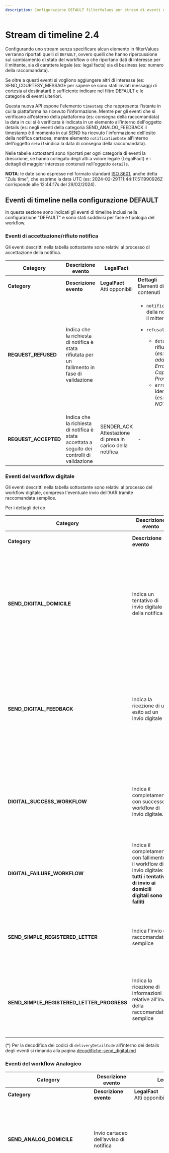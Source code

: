 ```yaml
---
description: Configurazione DEFAULT filterValues per stream di eventi di timeline
---
```


# Stream di timeline 2.4

Configurando uno stream senza specificare alcun elemento in filterValues verranno riportati quelli di `DEFAULT`, ovvero quelli che hanno ripercussione sul cambiamento di stato del workflow o che riportano dati di interesse per il mittente, sia di carattere legale (es: legal facts) sia di business (es: numero della raccomandata).

Se oltre a questi eventi si vogliono aggiungere altri di interesse (es: SEND\_COURTESY\_MESSAGE per sapere se sono stati inviati messaggi di cortesia ai destinatari) è sufficiente indicare nel filtro DEFAULT e le categorie di eventi ulteriori.

Questa nuova API espone l'elemento `timestamp` che rappresenta l'istante in cui la piattaforma ha ricevuto l'informazione. Mentre per gli eventi che si verificano all'esterno della piattaforma (es: consegna della raccomandata) la data in cui si è verificata è indicata in un elemento all'interno dell'oggetto details (es: negli eventi della categoria SEND\_ANALOG\_FEEDBACK il timestamp è il momento in cui SEND ha ricevuto l'informazione dell'esito della notifica cartacea, mentre elemento `notificationDate` all'interno dell'oggetto `details`indica la data di consegna della raccomandata).

Nelle tabelle sottostanti sono riportati per ogni categoria di eventi la drescrione, se hanno collegato degli atti a volore legale (LegalFact) e i dettagli di maggior interesse contenuti nell'oggetto `details`.

**NOTA**: le date sono espresse nel formato standard [ISO 8601](https://en.wikipedia.org/wiki/ISO\_8601), anche detta "Zulu time", che esprime la data UTC (es: 2024-02-29T11:44:17.511990926Z corrisponde alle 12:44:17s del 29/02/2024).

## Eventi di timeline nella configurazione DEFAULT

In questa sezione sono indicati gli eventi di timeline inclusi nella configurazione "DEFAULT"  e sono stati suddivisi per fase e tipologia del workflow.

### Eventi di accettazione/rifiuto notifica <a href="#eventi-di-timeline-di-validazione-della-richiesta" id="eventi-di-timeline-di-validazione-della-richiesta"></a>

Gli eventi descritti nella tabella sottostante sono relativi al processo di accettazione della notifica.

<table data-header-hidden data-full-width="true"><thead><tr><th width="235">Category</th><th width="195">Descrizione evento</th><th width="183">LegalFact</th><th>Details</th></tr></thead><tbody><tr><td><strong>Category</strong></td><td><strong>Descrizione evento</strong></td><td><strong>LegalFact</strong><br>Atti opponibili</td><td><strong>Dettagli</strong><br>Elementi di interesse contenuti</td></tr><tr><td><strong>REQUEST_REFUSED</strong></td><td>Indica che la richiesta di notifica è stata rifiutata per un fallimento in fase di validazione</td><td> </td><td><ul><li><code>notificationCost</code>: costo della notifica rifiutata per il mittente</li><li><p><code>refusalReasons</code>:</p><ul><li><code>detail</code>: motivo del rifiuta della notifica (<em>es: Validation failed, address is not valid. Error=Invalid Address, Cap, City and Province</em>)</li><li><code>errorCode</code>: codice identificati dell'errore (<em>es: NOT_VALID_ADDRESS</em>)</li></ul></li></ul></td></tr><tr><td><strong>REQUEST_ACCEPTED</strong></td><td>Indica che la richiesta di notifica è stata accettata a seguito dei controlli di validazione</td><td>SENDER_ACK<br>Attestazione di presa in carico della notifica</td><td>-</td></tr></tbody></table>

### Eventi del workflow digitale <a href="#eventi-di-timeline-di-scelta-del-workflow-digitale" id="eventi-di-timeline-di-scelta-del-workflow-digitale"></a>

Gli eventi descritti nella tabella sottostante sono relativi al processo del workflow digitale, compreso l'eventuale invio dell'AAR tramite raccomandata semplice.&#x20;

Per i dettagli dei co

<table data-header-hidden data-full-width="true"><thead><tr><th width="266">Category</th><th width="196">Descrizione evento</th><th width="183">LegalFact</th><th>Details</th></tr></thead><tbody><tr><td><strong>Category</strong></td><td><strong>Descrizione evento</strong></td><td><strong>LegalFact</strong><br>Atti opponibili</td><td><strong>Dettagli</strong><br>Elementi di interesse contenuti</td></tr><tr><td><strong>SEND_DIGITAL_DOMICILE</strong></td><td>Indica un tentativo di invio digitale della notifica</td><td></td><td><ul><li><code>recIndex</code>:  posizione del destinatario nell'array recipients</li><li><p><code>digitalAddress</code>: indirizzo digitale del destinatario</p><ul><li><code>type</code>: <em>PEC</em></li><li><code>address</code>: indirizzo PEC</li></ul></li><li><code>digitalAddressSource</code>: tipologia del domicilio digitale (<em>PLATFORM, SPECIAL, GENERAL</em>)</li></ul></td></tr><tr><td><strong>SEND_DIGITAL_FEEDBACK</strong></td><td>Indica la ricezione di un esito ad un invio digitale</td><td>PEC_RECEIPT<br>File in formato EML che attesta la consegna della PEC<br></td><td><ul><li><code>recIndex</code>:  posizione del destinatario nell'array recipients</li><li><code>responseStatus</code>: esito dell'invio digitale (<em>es: OK</em>)</li><li><code>notificationDate</code>: data di consegna o mancata consegna della PEC.</li><li><code>deliveryFailureCause</code>: Eventuali errori (*)</li><li><code>deliveryDetailCode</code>: Codice di consegna (*)</li></ul></td></tr><tr><td><strong>DIGITAL_SUCCESS_WORKFLOW</strong></td><td>Indica il completamento con successo il workflow di invio digitale.</td><td>DIGITAL_DELIVERY Attestazione generata alla conclusione dei tentativi di invio sui domicili digitali disponibili, nel caso si siano completati con un evento di consegna</td><td><ul><li><code>recIndex</code>:  posizione del destinatario nell'array recipients</li><li><p><code>digitalAddress</code>: indirizzo digitale del destinatario</p><ul><li><code>type</code>: <em>PEC</em></li><li><code>address</code>: indirizzo PEC</li></ul></li></ul></td></tr><tr><td><strong>DIGITAL_FAILURE_WORKFLOW</strong></td><td>Indica il completamento con fallimento il workflow di invio digitale: <strong>tutti i tentativi di invio ai domicili digitali sono falliti</strong></td><td>DIGITAL_DELIVERY<br>generata alla conclusione dei tentativi di invio sui domicili digitali disponibili, nel caso si siano completati con una mancata consegna</td><td><ul><li><code>recIndex:</code> indica l'indice dell'array del destinatario per il quale è fallito l'invio digitale<br></li></ul></td></tr><tr><td><strong>SEND_SIMPLE_REGISTERED_LETTER</strong></td><td>Indica l'invio di raccomandata semplice</td><td></td><td><p></p><ul><li><code>recIndex</code>:  posizione del destinatario nell'array recipients</li><li><code>analogCost</code>: costo dell’invio cartaceo</li><li><code>physicalAddress</code>: indirizzo fisico del destinatario</li></ul></td></tr><tr><td><strong>SEND_SIMPLE_REGISTERED_LETTER_PROGRESS</strong></td><td>Indica la ricezione di informazioni  relative all'invio della raccomandata semplice<br><br></td><td></td><td><ul><li><code>recIndex</code>:  posizione del destinatario nell'array recipients</li><li><code>registeredLetterCode</code> : codice della lettera per il destinatario</li><li><code>deliveryDetailCode</code>: codice del dettaglio dell'eveto di progress</li></ul></td></tr></tbody></table>

(\*) Per la decodifica dei codici di `deliveryDetailCode` all'interno dei details degli eventi si rimanda alla pagina [decodifiche-send\_digital.md](decodifiche-send\_digital.md "mention")

### Eventi del workflow Analogico <a href="#eventi-di-timeline-di-scelta-del-workflow-analogico" id="eventi-di-timeline-di-scelta-del-workflow-analogico"></a>

<table data-header-hidden data-full-width="true"><thead><tr><th width="262">Category</th><th width="151">Descrizione evento</th><th width="177">LegalFact</th><th>Details</th></tr></thead><tbody><tr><td><strong>Category</strong></td><td><strong>Descrizione evento</strong></td><td><strong>LegalFact</strong><br>Atti opponibili</td><td><strong>Dettagli</strong><br>Elementi di interesse contenuti</td></tr><tr><td><strong>SEND_ANALOG_DOMICILE</strong></td><td>Invio cartaceo dell’avviso di notifica<br></td><td></td><td><ul><li><code>recIndex</code>:  posizione del destinatario nell'array recipients</li><li><code>analogCost:</code> costo dell’invio cartaceo</li><li><code>productType / serviceLevel</code> : tipologia del prodotto inviato (<em>es: 890/AR)</em></li><li><code>physicalAddress:</code> indirizzo fisico del destinatario</li></ul></td></tr><tr><td><strong>SEND_ANALOG_FEEDBACK</strong></td><td>Ricezione esito dell'invio cartaceo</td><td></td><td><ul><li><code>recIndex</code>:  posizione del destinatario nell'array recipients</li><li><code>physicalAddress:</code> indirizzo fisico del destinatario</li><li><code>responseStatus:</code> contiene l’esito dell'invio cartaceo. (<em>es: OK, KO</em>)</li><li><code>notificationDate</code>: data di consegna o mancata consegna.</li><li><code>registeredLetterCode:</code>codice della lettera per il mittente</li><li><code>deliveryDetailCode:</code>codice del dettaglio esito invio cartaceo</li><li><code>deliveryFailureCause</code>: causa del fallimento della consegna</li><li><code>serviceLevel</code>: tipologia del prodotto inviato (<em>es: 890/AR)</em></li><li><code>newAddress</code>: Eventuale indirizzo fisico a seguito di indagine svolta in  loco da parte dell'addetto al recapito postale</li></ul></td></tr><tr><td><strong>ANALOG_SUCCESS_WORKFLOW</strong></td><td>Completato con successo il workflow di invio cartaceo.</td><td></td><td><ul><li><code>recIndex</code>:  posizione del destinatario nell'array recipients</li><li><code>physicalAddress:</code> indirizzo fisico del destinatario</li></ul><p></p></td></tr><tr><td><strong>ANALOG_FAILURE_WORKFLOW</strong></td><td><p>Completato con fallimento il workflow di invio cartaceo.</p><p></p></td><td></td><td><ul><li><code>recIndex</code>:  posizione del destinatario nell'array recipients</li><li><code>generatedAarUrl</code>: deposito della AAR</li></ul></td></tr><tr><td><strong>COMPLETELY_UNREACHABLE</strong></td><td>Il destinatario è risultato irraggiungibile.</td><td>ANALOG_FAILURE_DELIVERY<br>Attestazione di Deposito di Avviso di Avvenuta Ricezione</td><td><ul><li><code>recIndex</code>:  posizione del destinatario nell'array recipients</li></ul></td></tr></tbody></table>

(\*) Per la decodifica dei codici di e `deliveryFailureCause` e `deliveryDetailCode` all'interno dei details degli eventi di SEND\_ANALOG\_FEEDBACK si rimanda alla pagina [decodifiche-send\_analog.md](decodifiche-send\_analog.md "mention")

### Eventi di chiusura del workflow <a href="#eventi-di-timeline-di-chiusura-del-workflow" id="eventi-di-timeline-di-chiusura-del-workflow"></a>

<table data-header-hidden data-full-width="true"><thead><tr><th width="265">Category</th><th width="147">Descrizione evento</th><th width="193">LegalFact</th><th>Details</th></tr></thead><tbody><tr><td><strong>Category</strong></td><td><strong>Descrizione evento</strong></td><td><strong>LegalFact</strong><br>Atti opponibili</td><td><strong>Dettagli</strong><br>Elementi di interesse contenuti</td></tr><tr><td><strong>REFINEMENT</strong></td><td>Perfezionamento per decorrenza termini</td><td></td><td><p></p><ul><li><code>recIndex</code>:  posizione del destinatario nell'array recipients</li><li><code>notificationCost:</code> costo della notifica rifiutata per il mittente</li><li><code>eventTimestamp:</code> indica la data di perfezionamento della notifica per decorrenza termini</li></ul></td></tr><tr><td><strong>NOTIFICATION_VIEWED</strong></td><td>Visualizzazione della notifica (perfeziona la notifica se non già perfezionata per decorrenza termini o da altro destinatario)</td><td>RECIPIENT_ACCESS<br>Attestazione di avvenuto accesso</td><td><ul><li><code>recIndex</code>:  posizione del destinatario nell'array recipients</li><li><code>notificationCost:</code> costo della notifica per il mittente</li><li><code>eventTimestamp:</code> data di business in cui è stata visualizzata la notifica</li><li><p><code>delegateInfo</code> struttura che contiene le informazione dell'evenutale delegato che ha fatto accesso alla notifica.</p><ul><li><code>taxId</code>: codice fiscale del delegato</li><li><code>denomination</code>: denominazione delegato</li><li><code>delegateType</code>: tipologia delegato PF/PG</li></ul></li></ul></td></tr><tr><td><strong>NOTIFICATION_CANCELLED</strong></td><td>Evento di fine della cancellazione della notifica dal parte del mittente.</td><td></td><td><ul><li><code>notificationCost:</code> costo della notifica annullata per il mittente</li></ul></td></tr></tbody></table>

### Altre eventi di timeline <a href="#altre-eventi-di-timeline" id="altre-eventi-di-timeline"></a>

<table data-header-hidden data-full-width="true"><thead><tr><th width="268">Category</th><th width="149">Descrizione evento</th><th width="186">LegalFact</th><th>Details</th></tr></thead><tbody><tr><td><strong>Category</strong></td><td><strong>Descrizione evento</strong></td><td><strong>LegalFact</strong><br>Atti opponibili</td><td><strong>Dettagli</strong><br>Elementi di interesse contenuti</td></tr><tr><td><strong>NOTIFICATION_RADD_RETRIEVED</strong></td><td>Evento di accesso alla notifica tramite RADD</td><td></td><td><ul><li><code>recIndex</code>:  posizione del destinatario nell'array recipients</li><li><code>eventTimestamp</code>: data di consegna della notifica</li><li><code>raddType</code>: tipologia soggetto RADD</li><li><code>raddTransactionId</code>: identificativo della transazione RADD</li></ul></td></tr></tbody></table>

## **Eventi aggiuntivi al DEFAULT**

In questo paragrafo sono indicati altri eventi della timeline che non hanno effetto sullo stato della notifica e non hanno una importanza prioritaria per il mittente, ma possono essere interessanti per recuperare delle informazioni di dettaglio. Ricordiamo che questi dati sono mantenuti dalla piattaforma in modo sicuro per 10 anni e sono sempre disponibili per essere recuperati tramite le API.

### Eventi di preparazione workflow <a href="#eventi-di-timeline-di-preparazione-workflow" id="eventi-di-timeline-di-preparazione-workflow"></a>

<table data-header-hidden data-full-width="true"><thead><tr><th width="235">Category</th><th width="195">Descrizione evento</th><th width="183">LegalFact</th><th>Details</th></tr></thead><tbody><tr><td><strong>Category</strong></td><td><strong>Descrizione evento</strong></td><td><strong>LegalFact</strong><br>Atti opponibili</td><td><strong>Dettagli</strong><br>Elementi di interesse contenuti</td></tr><tr><td><strong>AAR_GENERATION</strong></td><td>Generazione dell’AAR (Avviso di Avvenuta Ricezione)</td><td> </td><td><ul><li><code>recIndex:</code> posizione del destinatario nell'array recipients</li><li><code>generatedAarUrl</code>: url per accedere all'avviso di avvenuta ricezione</li></ul></td></tr><tr><td><strong>SEND_COURTESY_MESSAGE</strong></td><td>Invio di un messaggio di cortesia.</td><td></td><td><ul><li><code>recIndex:</code> posizione del destinatario nell'array recipients</li><li><p><code>digitalAddress</code></p><ul><li><code>type</code>: tipologia messaggio di OPT_IN o un messaggio su APPIO, EMAIL o SMS</li><li><code>address</code>: indirizzo email o numero di telefono utilizzato per il messaggio.</li></ul></li></ul></td></tr><tr><td><strong>PROBABLE_SCHEDULING_ANALOG_DATE</strong></td><td>Indica che il workflow può essere sospeso per 120h a fronte di un invio di un messaggio di cortesia.</td><td></td><td><ul><li><code>recIndex:</code> posizione del destinatario nell'array recipients</li><li><code>schedulingAnalogDate</code>: data di inizio del workflow analogico, ritardato a causa di invio di messaggi di cortesia.</li></ul></td></tr></tbody></table>

### Eventi di scelta del workflow

<table data-header-hidden data-full-width="true"><thead><tr><th width="293">Category</th><th width="149">Descrizione evento</th><th width="186">LegalFact</th><th>Details</th></tr></thead><tbody><tr><td><strong>Category</strong></td><td><strong>Descrizione evento</strong></td><td><strong>LegalFact</strong><br>Atti opponibili</td><td><strong>Dettagli</strong><br>Elementi di interesse contenuti</td></tr><tr><td><strong>PUBLIC_REGISTRY_RESPONSE</strong></td><td>Indica la ricezione di un domicilio digitale dai registri nazionali</td><td></td><td><ul><li><code>recIndex:</code> posizione del destinatario nell'array recipients</li><li><p><code>digitalAddress</code>: indirizzo digitale del destinatario</p><ul><li><code>type</code>: <em>PEC</em></li><li><code>address</code>: indirizzo PEC</li></ul></li></ul></td></tr></tbody></table>

### Eventi con evidenze dell'invio

Gli eventi di PROGRESS sono eventi restituiti dai servizi esterni di invio digitale (SEND\_DIGITAL\_PROGRESS) e cartaceo (SEND\_ANALOG\_PROGRESS).

Questi eventi possono contenere anche dei legalFact esterni come il messaggio di consegna della PEC (in formato EML) nel caso di invio digitale o le scansioni della ricevuta di consegna, del plico, del avviso di ricevimento, dell'indagine del postino nel caso di invio di raccomandata.

<table data-header-hidden data-full-width="true"><thead><tr><th width="278">Category</th><th width="148">Descrizione evento</th><th width="195">LegalFact</th><th>Details</th></tr></thead><tbody><tr><td><strong>Category</strong></td><td><strong>Descrizione evento</strong></td><td><strong>LegalFact</strong><br>Atti opponibili</td><td><strong>Dettagli</strong><br>Elementi di interesse contenuti</td></tr><tr><td><strong>SEND_DIGITAL_PROGRESS</strong></td><td>Indica un evento successivo relativo  all'invio della PEC.<br></td><td>PEC_RECEIPT *<br>File in formato EML che attesta la accettazione della PEC</td><td><ul><li><code>recIndex:</code> posizione del destinatario nell'array recipients</li><li><code>eventTimestamp</code>: data di business dell'evento</li><li><code>digitalAddress:</code> indirizzo digitale del destinatario</li></ul></td></tr><tr><td><strong>SEND_ANALOG_PROGRESS</strong></td><td>Indica un evento successivo relativo all'invio cartaceo</td><td><p>ANALOG_DELIVERY*<br>A seconda dei casi sono riportate le scansioni di: </p><ul><li>Ricevuta di consegna con <strong>deliveryDetailCode</strong> <code>RECRN001B</code> e <strong>documentType</strong> AR</li><li>Scansione Plico  con deliveryDetailCode <code>RECRN002B</code>, <code>RECRN004B</code>, <code>RECRN002E</code>, <code>RECRN005B</code> e <strong>documentType</strong> Plico</li><li>Avviso di ricevimento con deliveryDetailCode <code>RECRN003B e</code> <strong>documentType</strong> AR</li><li>Indagine  con deliveryDetailCode <code>RECRN002E</code> e <strong>documentType</strong> Indagine</li></ul></td><td><ul><li><code>recIndex:</code> posizione del destinatario nell'array recipients</li><li><code>notificationDate</code>: data evento</li><li><code>deliveryDetailCode</code>: codice consegna (*)</li><li><code>serviceLevel</code>: tipologia di servizio</li><li><code>registeredLetterCode</code>: identificativo raccomandata</li></ul></td></tr><tr><td><strong>PREPARE_ANALOG_DOMICILE_FAILURE</strong></td><td><p></p><p>Invio cartaceo non possibile: non è stato trovato nessun indirizzo valido per predisporre il tentativo.</p></td><td></td><td><ul><li><p><code>failureCause :</code> indica il motivo del fallimento del secondo invio tramite i codici</p><ul><li><code>D00</code>: Non è stato trovato nessun nuovo indirizzo per predisporre un altro tentativo di invio.</li><li><code>D01</code>: L’indirizzo non ha superato il processo di validazione. </li><li><code>D02</code>: L’indirizzo è già stato usato per effettuare un tentativo di invio.</li></ul></li></ul></td></tr></tbody></table>

(\*) Per la decodifica dei codici di `deliveryDetailCode` all'interno dei details degli eventi di SEND\_ANALOG\_PROGRESS si rimanda alla pagina [decodifiche-send\_analog.md](decodifiche-send\_analog.md "mention")\

